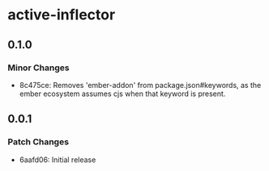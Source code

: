 # active-inflector

## 0.1.0

### Minor Changes

- 8c475ce: Removes 'ember-addon' from package.json#keywords, as the ember ecosystem assumes cjs when that keyword is present.

## 0.0.1

### Patch Changes

- 6aafd06: Initial release
